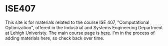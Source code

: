 # ISE407

This site is for materials related to the course ISE 407, "Computational Optimization", offered in the Industrial and Systems Engineering Department at Lehigh Univeristy. The main course page is [here](https://lehighisecourses.github.io/ISE407). I'm in the process of adding materials here, so check back over time. 
